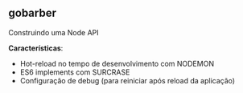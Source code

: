 ## gobarber
Construindo uma Node API

**Características**:

- Hot-reload no tempo de desenvolvimento com NODEMON
- ES6 implements com SURCRASE
- Configuração de debug (para reiniciar após reload da aplicação)
